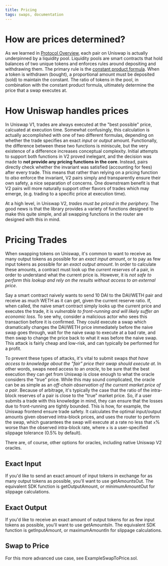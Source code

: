 ```yaml
---
title: Pricing
tags: swaps, documentation
---
```


# How are prices determined?

As we learned in [Protocol Overview](/docs/v2/protocol-overview), each pair on Uniswap is actually underpinned by a liquidity pool. Liquidity pools are smart contracts that hold balances of two unique tokens and enforces rules around depositing and withdrawing them. The primary rule is the [constant product formula](/docs/v2/protocol-overview/glossary#constant-product-formula). When a token is withdrawn (bought), a proportional amount must be deposited (sold) to maintain the constant. The ratio of tokens in the pool, in combination with the constant product formula, ultimately determine the price that a swap executes at.

# How Uniswap handles prices

In Uniswap V1, trades are always executed at the "best possible" price, calcuated at execution time. Somewhat confusingly, this calculation is actually accomplished with one of two different formulas, depending on whether the trade specifies an exact _input_ or _output_ amount. Functionally, the difference between these two functions is miniscule, but the very existence of a difference increases conceptual complexity. Initial attempts to support both functions in V2 proved inelegant, and the decision was made to **not provide any pricing functions in the core**. Instead, pairs directly check whether the invariant was satisfied (accounting for fees) after every trade. This means that rather than relying on a pricing function to _also_ enforce the invariant, V2 pairs simply and transparently ensure their own safety, a nice separation of concerns. One downstream benefit is that V2 pairs will more naturally support other flavors of trades which may emerge, (e.g. trading to a specific price at execution time).

At a high level, in Uniswap V2, _trades must be priced in the periphery_. The good news is that the <Link to='/docs/v2/smart-contracts/library'>library</Link> provides a variety of functions designed to make this quite simple, and all swapping functions in the <Link to='/docs/v2/smart-contracts/library'>router</Link> are designed with this in mind.

# Pricing Trades

When swapping tokens on Uniswap, it's common to want to receive as many output tokens as possible for an _exact input amount_, or to pay as few input tokens as possible for an _exact output amount_. In order to calculate these amounts, a contract must look up the _current reserves_ of a pair, in order to understand what the current price is. However, it is _not safe to perform this lookup and rely on the results without access to an external price_.

Say a smart contract naively wants to send 10 DAI to the DAI/WETH pair and receive as much WETH as it can get, given the current reserve ratio. If, when called, the naive smart contract simply looks up the current price and executes the trade, it is _vulnerable to front-running and will likely suffer an economic loss_. To see why, consider a malicious actor who sees this transaction before it is confirmed. They could execute a swap which dramatically changes the DAI/WETH price immediately before the naive swap goes through, wait for the naive swap to execute at a bad rate, and then swap to change the price back to what it was before the naive swap. This attack is fairly cheap and low-risk, and can typically be performed for a profit.

To prevent these types of attacks, it's vital to submit swaps _that have access to knowledge about the "fair" price their swap should execute at_. In other words, swaps need access to an _oracle_, to be sure that the best execution they can get from Uniswap is close enough to what the oracle considers the "true" price. While this may sound complicated, the oracle can be as simple as an _off-chain observation of the current market price of a pair_. Because of arbitrage, it's typically the case that the ratio of the intra-block reserves of a pair is close to the "true" market price. So, if a user submits a trade with this knowledge in mind, they can ensure that the losses due to front-running are tightly bounded. This is how, for example, the Uniswap frontend ensure trade safety. It calculates the optimal input/output amounts given observed intra-block prices, and uses the router to perform the swap, which guarantees the swap will execute at a rate no less that `x`% worse than the observed intra-block rate, where `x` is a user-specified slippage tolerance (0.5% by default).

There are, of course, other options for oracles, including <Link to='/docs/v2/core-concepts/oracles'>native Uniswap V2 oracles</Link>.

## Exact Input

If you'd like to send an exact amount of input tokens in exchange for as many output tokens as possible, you'll want to use <Link to='/docs/v2/smart-contracts/router02/#getamountsout'>getAmountsOut</Link>. The equivalent SDK function is <Link to='/docs/v2/SDK/pair/#getoutputamount'>getOutputAmount</Link>, or <Link to='/docs/v2/SDK/trade/#minimumamountout-since-204'>minimumAmountOut</Link> for slippage calculations.

## Exact Output

If you'd like to receive an exact amount of output tokens for as few input tokens as possible, you'll want to use <Link to='/docs/v2/smart-contracts/router02/#getamountsin'>getAmountsIn</Link>. The equivalent SDK function is <Link to='/docs/v2/SDK/pair/#getinputamount'>getInputAmount</Link>, or <Link to='/docs/v2/SDK/trade/#maximumamountin-since-204'>maximumAmountIn</Link> for slippage calculations.

## Swap to Price

For this more advanced use case, see <Github href="https://github.com/Uniswap/uniswap-v2-periphery/blob/master/contracts/examples/ExampleSwapToPrice.sol">ExampleSwapToPrice.sol</Github>.
